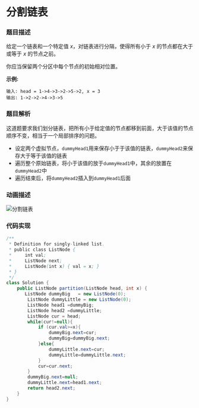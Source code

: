 # 分割链表

### 题目描述

给定一个链表和一个特定值 *x*，对链表进行分隔，使得所有小于 *x* 的节点都在大于或等于 *x* 的节点之前。

你应当保留两个分区中每个节点的初始相对位置。

**示例:**

```text
输入: head = 1->4->3->2->5->2, x = 3
输出: 1->2->2->4->3->5
```

### 题目解析

这道题要求我们划分链表，把所有小于给定值的节点都移到前面，大于该值的节点顺序不变，相当于一个局部排序的问题。

- 设定两个虚拟节点，`dummyHead1`用来保存小于于该值的链表，`dummyHead2`来保存大于等于该值的链表
- 遍历整个原始链表，将小于该值的放于`dummyHead1`中，其余的放置在`dummyHead2`中
- 遍历结束后，将`dummyHead2`插入到`dummyHead1`后面

### 动画描述

![分割链表](http://gitlab.wsh-study.com/xp-study/LeeteCode/blob/master/数据结构/基础数据结构/链表/images/分割链表/分割链表1.gif)

### 代码实现

```java
/**
 * Definition for singly-linked list.
 * public class ListNode {
 *     int val;
 *     ListNode next;
 *     ListNode(int x) { val = x; }
 * }
 */
class Solution {
    public ListNode partition(ListNode head, int x) {
       ListNode dummyBig   = new ListNode(0);
        ListNode dummyLittle = new ListNode(0);
        ListNode head1 =dummyBig;
        ListNode head2 =dummyLittle; 
        ListNode cur = head;
        while(cur!=null){
            if (cur.val>=x){
                dummyBig.next=cur;
                dummyBig=dummyBig.next;
            }else{
                dummyLittle.next=cur;
                dummyLittle=dummyLittle.next;
            }
            cur=cur.next;
        }
        dummyBig.next=null;
        dummyLittle.next=head1.next;
        return head2.next;
    }
}
```

